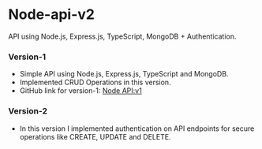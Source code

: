 # Node-api-v2
API using Node.js, Express.js, TypeScript, MongoDB + Authentication.

### Version-1
- Simple API using Node.js, Express.js, TypeScript and MongoDB.
- Implemented CRUD Operations in this version.
- GitHub link for version-1: [Node API:v1](https://github.com/Sarthak412/node-api-v1)

### Version-2
- In this version I implemented authentication on API endpoints for secure operations like CREATE, UPDATE and DELETE.
